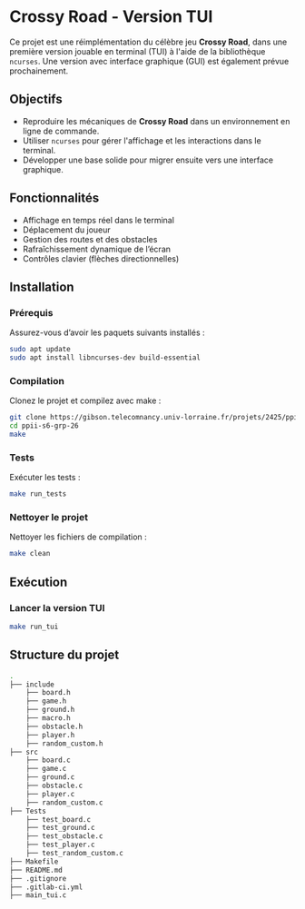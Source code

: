 # Crossy Road - Version TUI

Ce projet est une réimplémentation du célèbre jeu **Crossy Road**, dans une première version jouable en terminal (TUI) à l'aide de la bibliothèque `ncurses`. Une version avec interface graphique (GUI) est également prévue prochainement.

## Objectifs

- Reproduire les mécaniques de **Crossy Road** dans un environnement en ligne de commande.
- Utiliser `ncurses` pour gérer l'affichage et les interactions dans le terminal.
- Développer une base solide pour migrer ensuite vers une interface graphique.

## Fonctionnalités

- Affichage en temps réel dans le terminal
- Déplacement du joueur
- Gestion des routes et des obstacles
- Rafraîchissement dynamique de l’écran
- Contrôles clavier (flèches directionnelles)

## Installation

### Prérequis

Assurez-vous d’avoir les paquets suivants installés :

```bash
sudo apt update
sudo apt install libncurses-dev build-essential
```

### Compilation

Clonez le projet et compilez avec make :
```bash
git clone https://gibson.telecomnancy.univ-lorraine.fr/projets/2425/ppii-s6/ppii-s6-grp-26.git
cd ppii-s6-grp-26
make
```

### Tests

Exécuter les tests : 
```bash
make run_tests
```

### Nettoyer le projet

Nettoyer les fichiers de compilation : 
```bash
make clean
```

## Exécution

### Lancer la version TUI

```bash
make run_tui
```

## Structure du projet

```bash
.
├── include
    ├── board.h
    ├── game.h 
    ├── ground.h  
    ├── macro.h  
    ├── obstacle.h
    ├── player.h  
    ├── random_custom.h 
├── src
    ├── board.c
    ├── game.c 
    ├── ground.c    
    ├── obstacle.c
    ├── player.c  
    ├── random_custom.c
├── Tests
    ├── test_board.c
    ├── test_ground.c 
    ├── test_obstacle.c  
    ├── test_player.c 
    ├── test_random_custom.c
├── Makefile         
├── README.md        
├── .gitignore
├── .gitlab-ci.yml
├── main_tui.c  
```